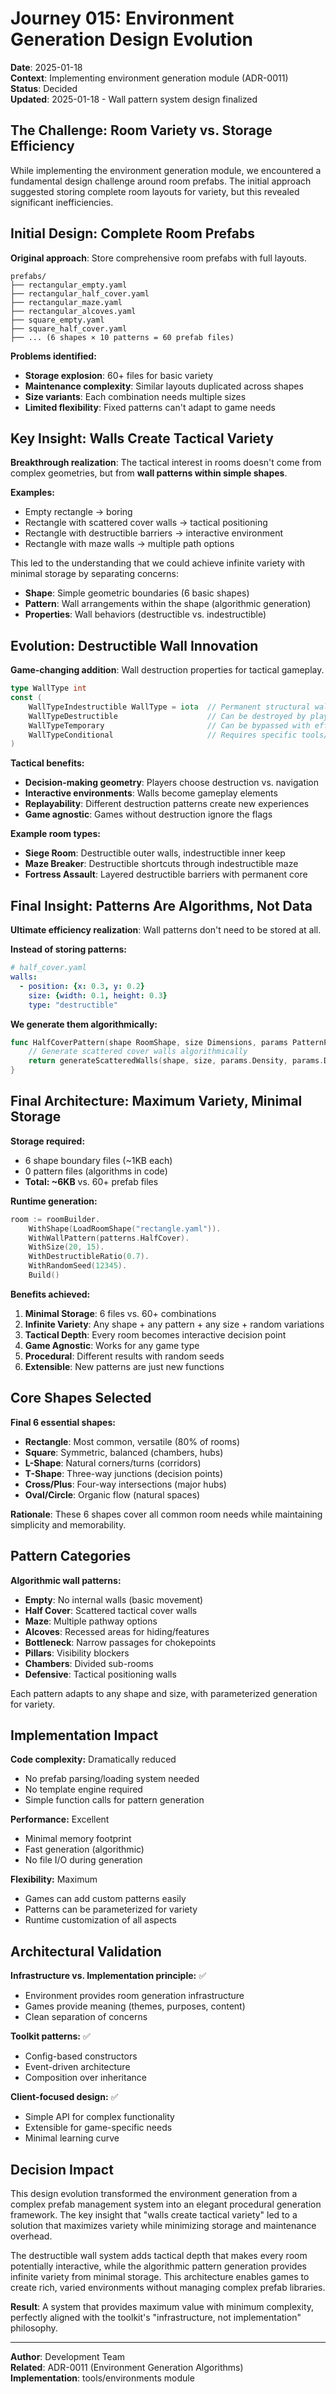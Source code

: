 # Journey 015: Environment Generation Design Evolution

**Date**: 2025-01-18  
**Context**: Implementing environment generation module (ADR-0011)  
**Status**: Decided  
**Updated**: 2025-01-18 - Wall pattern system design finalized  

## The Challenge: Room Variety vs. Storage Efficiency

While implementing the environment generation module, we encountered a fundamental design challenge around room prefabs. The initial approach suggested storing complete room layouts for variety, but this revealed significant inefficiencies.

## Initial Design: Complete Room Prefabs

**Original approach**: Store comprehensive room prefabs with full layouts.

```
prefabs/
├── rectangular_empty.yaml
├── rectangular_half_cover.yaml
├── rectangular_maze.yaml
├── rectangular_alcoves.yaml
├── square_empty.yaml
├── square_half_cover.yaml
├── ... (6 shapes × 10 patterns = 60 prefab files)
```

**Problems identified:**
- **Storage explosion**: 60+ files for basic variety
- **Maintenance complexity**: Similar layouts duplicated across shapes
- **Size variants**: Each combination needs multiple sizes
- **Limited flexibility**: Fixed patterns can't adapt to game needs

## Key Insight: Walls Create Tactical Variety

**Breakthrough realization**: The tactical interest in rooms doesn't come from complex geometries, but from **wall patterns within simple shapes**.

**Examples:**
- Empty rectangle → boring
- Rectangle with scattered cover walls → tactical positioning
- Rectangle with destructible barriers → interactive environment
- Rectangle with maze walls → multiple path options

This led to the understanding that we could achieve infinite variety with minimal storage by separating concerns:
- **Shape**: Simple geometric boundaries (6 basic shapes)
- **Pattern**: Wall arrangements within the shape (algorithmic generation)
- **Properties**: Wall behaviors (destructible vs. indestructible)

## Evolution: Destructible Wall Innovation

**Game-changing addition**: Wall destruction properties for tactical gameplay.

```go
type WallType int
const (
    WallTypeIndestructible WallType = iota  // Permanent structural walls
    WallTypeDestructible                    // Can be destroyed by players
    WallTypeTemporary                       // Can be bypassed with effort
    WallTypeConditional                     // Requires specific tools/abilities
)
```

**Tactical benefits:**
- **Decision-making geometry**: Players choose destruction vs. navigation
- **Interactive environments**: Walls become gameplay elements
- **Replayability**: Different destruction patterns create new experiences
- **Game agnostic**: Games without destruction ignore the flags

**Example room types:**
- **Siege Room**: Destructible outer walls, indestructible inner keep
- **Maze Breaker**: Destructible shortcuts through indestructible maze
- **Fortress Assault**: Layered destructible barriers with permanent core

## Final Insight: Patterns Are Algorithms, Not Data

**Ultimate efficiency realization**: Wall patterns don't need to be stored at all.

**Instead of storing patterns:**
```yaml
# half_cover.yaml
walls:
  - position: {x: 0.3, y: 0.2}
    size: {width: 0.1, height: 0.3}
    type: "destructible"
```

**We generate them algorithmically:**
```go
func HalfCoverPattern(shape RoomShape, size Dimensions, params PatternParams) []WallSegment {
    // Generate scattered cover walls algorithmically
    return generateScatteredWalls(shape, size, params.Density, params.DestructibleRatio)
}
```

## Final Architecture: Maximum Variety, Minimal Storage

**Storage required:**
- 6 shape boundary files (~1KB each)
- 0 pattern files (algorithms in code)
- **Total: ~6KB** vs. 60+ prefab files

**Runtime generation:**
```go
room := roomBuilder.
    WithShape(LoadRoomShape("rectangle.yaml")).
    WithWallPattern(patterns.HalfCover).
    WithSize(20, 15).
    WithDestructibleRatio(0.7).
    WithRandomSeed(12345).
    Build()
```

**Benefits achieved:**
1. **Minimal Storage**: 6 files vs. 60+ combinations
2. **Infinite Variety**: Any shape + any pattern + any size + random variations
3. **Tactical Depth**: Every room becomes interactive decision point
4. **Game Agnostic**: Works for any game type
5. **Procedural**: Different results with random seeds
6. **Extensible**: New patterns are just new functions

## Core Shapes Selected

**Final 6 essential shapes:**
- **Rectangle**: Most common, versatile (80% of rooms)
- **Square**: Symmetric, balanced (chambers, hubs)
- **L-Shape**: Natural corners/turns (corridors)
- **T-Shape**: Three-way junctions (decision points)
- **Cross/Plus**: Four-way intersections (major hubs)
- **Oval/Circle**: Organic flow (natural spaces)

**Rationale**: These 6 shapes cover all common room needs while maintaining simplicity and memorability.

## Pattern Categories

**Algorithmic wall patterns:**
- **Empty**: No internal walls (basic movement)
- **Half Cover**: Scattered tactical cover walls
- **Maze**: Multiple pathway options
- **Alcoves**: Recessed areas for hiding/features
- **Bottleneck**: Narrow passages for chokepoints
- **Pillars**: Visibility blockers
- **Chambers**: Divided sub-rooms
- **Defensive**: Tactical positioning walls

Each pattern adapts to any shape and size, with parameterized generation for variety.

## Implementation Impact

**Code complexity:** Dramatically reduced
- No prefab parsing/loading system needed
- No template engine required
- Simple function calls for pattern generation

**Performance:** Excellent
- Minimal memory footprint
- Fast generation (algorithmic)
- No file I/O during generation

**Flexibility:** Maximum
- Games can add custom patterns easily
- Patterns can be parameterized for variety
- Runtime customization of all aspects

## Architectural Validation

**Infrastructure vs. Implementation principle:** ✅
- Environment provides room generation infrastructure
- Games provide meaning (themes, purposes, content)
- Clean separation of concerns

**Toolkit patterns:** ✅
- Config-based constructors
- Event-driven architecture
- Composition over inheritance

**Client-focused design:** ✅
- Simple API for complex functionality
- Extensible for game-specific needs
- Minimal learning curve

## Decision Impact

This design evolution transformed the environment generation from a complex prefab management system into an elegant procedural generation framework. The key insight that "walls create tactical variety" led to a solution that maximizes variety while minimizing storage and maintenance overhead.

The destructible wall system adds tactical depth that makes every room potentially interactive, while the algorithmic pattern generation provides infinite variety from minimal storage. This architecture enables games to create rich, varied environments without managing complex prefab libraries.

**Result**: A system that provides maximum value with minimum complexity, perfectly aligned with the toolkit's "infrastructure, not implementation" philosophy.

---

**Author**: Development Team  
**Related**: ADR-0011 (Environment Generation Algorithms)  
**Implementation**: tools/environments module